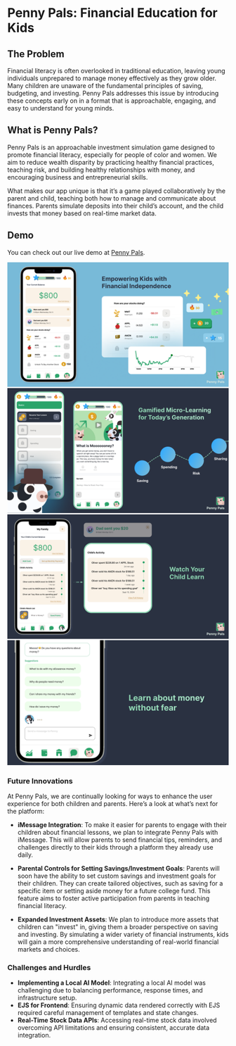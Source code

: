 # Penny Pals: Financial Education for Kids

## The Problem

Financial literacy is often overlooked in traditional education, leaving young individuals unprepared to manage money effectively as they grow older.
Many children are unaware of the fundamental principles of saving, budgeting, and investing. 
Penny Pals addresses this issue by introducing these concepts early on in a format that is approachable, engaging, and easy to understand for young minds.

## What is Penny Pals?

Penny Pals is an approachable investment simulation game designed to promote financial literacy, especially for people of color and women. We aim to reduce wealth disparity by practicing healthy financial practices, teaching risk, and building healthy relationships with money, and encouraging business and entrepreneurial skills. 

What makes our app unique is that it’s a game played collaboratively by the parent and child, teaching both how to manage and communicate about finances. Parents simulate deposits into their child’s account, and the child invests that money based on real-time market data. 

## Demo

You can check out our live demo at [Penny Pals](https://pennypals.club).

![](demo/slide1.png) ![](demo/slide2.png) ![](demo/slide3.png) ![](demo/slide4.png)

### Future Innovations

At Penny Pals, we are continually looking for ways to enhance the user experience for both children and parents. Here’s a look at what’s next for the platform:

- **iMessage Integration**: To make it easier for parents to engage with their children about financial lessons, we plan to integrate Penny Pals with iMessage. This will allow parents to send financial tips, reminders, and challenges directly to their kids through a platform they already use daily.

- **Parental Controls for Setting Savings/Investment Goals**: Parents will soon have the ability to set custom savings and investment goals for their children. They can create tailored objectives, such as saving for a specific item or setting aside money for a future college fund. This feature aims to foster active participation from parents in teaching financial literacy.

- **Expanded Investment Assets**: We plan to introduce more assets that children can "invest" in, giving them a broader perspective on saving and investing. By simulating a wider variety of financial instruments, kids will gain a more comprehensive understanding of real-world financial markets and choices.

### Challenges and Hurdles

- **Implementing a Local AI Model**: Integrating a local AI model was challenging due to balancing performance, response times, and infrastructure setup.
- **EJS for Frontend**: Ensuring dynamic data rendered correctly with EJS required careful management of templates and state changes.
- **Real-Time Stock Data APIs**: Accessing real-time stock data involved overcoming API limitations and ensuring consistent, accurate data integration.
